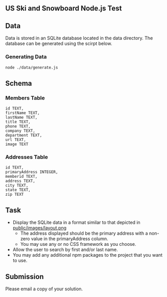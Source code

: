 US Ski and Snowboard Node.js Test
---------------------------------

## Data

Data is stored in an SQLite database located in the data directory.  The database can be generated using the scirpt below.

### Generating Data

````bash
node ./data/generate.js
````

## Schema

### Members Table

````
id TEXT,
firstName TEXT,
lastName TEXT,
title TEXT,
phone TEXT,
company TEXT,
department TEXT,
url TEXT,
image TEXT
````

### Addresses Table

````
id TEXT,
primaryAddress INTEGER,
memberid TEXT,
address TEXT,
city TEXT,
state TEXT,
zip TEXT
````


## Task

* Display the SQLite data in a format similar to that depicted in [public/images/layout.png](public/images/layout.png)
  * The address displayed should be the primary address with a non-zero value in the primaryAddress column.
  * You may use any or no CSS framework as you choose.
* Allow the user to search by first and/or last name.
* You may add any additional npm packages to the project that you want to use.


## Submission

Please email a copy of your solution.
